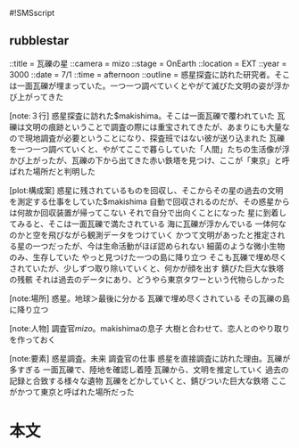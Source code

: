#!SMSscript

## rubblestar

::title = 瓦礫の星
::camera = mizo
::stage = OnEarth
::location = EXT
::year = 3000
::date = 7/1
::time = afternoon
::outline = 惑星探査に訪れた研究者。そこは一面瓦礫が埋まっていた。一つ一つ調べていくとやがて滅びた文明の姿が浮かび上がってきた

[note:３行]
惑星探査に訪れた$makishima。そこは一面瓦礫で覆われていた
瓦礫は文明の痕跡ということで調査の際には重宝されてきたが、あまりにも大量なので現地調査が必要ということになり、探査班ではない彼が送り込まれた
瓦礫を一つ一つ調べていくと、やがてここで暮らしていた「人間」たちの生活像が浮かび上がったが、瓦礫の下から出てきた赤い鉄塔を見つけ、ここが「東京」と呼ばれた場所だと判明した

[plot:構成案]
惑星に残されているものを回収し、そこからその星の過去の文明を測定する仕事をしていた$makishima
自動で回収されるのだが、その惑星からは何故か回収装置が帰ってこない
それで自分で出向くことになった
星に到着してみると、そこは一面瓦礫で満たされている
海に瓦礫が浮かんでいる
一体何なのかと空を飛びながら観測データをつけていく
かつて文明があったと推定される星の一つだったが、今は生命活動がほぼ認められない
細菌のような微小生物のみ、生存していた
やっと見つけた一つの島に降り立つ
そこも瓦礫で埋め尽くされていたが、少しずつ取り除いていくと、何かが顔を出す
錆びた巨大な鉄塔の残骸
それは過去のデータにあり、どうやら東京タワーという代物らしかった

[note:場所]
惑星。地球＞最後に分かる
瓦礫で埋め尽くされている
その瓦礫の島に降り立つ

[note:人物]
調査官$mizo。$makishimaの息子
大樹と合わせて、恋人とのやり取りを作っておく

[note:要素]
惑星調査。未来
調査官の仕事
惑星を直接調査に訪れた理由。瓦礫が多すぎる
一面瓦礫で、陸地を確認し着陸
瓦礫から、文明を推定していく
過去の記録と合致する様々な遺物
瓦礫をどかしていくと、錆びついた巨大な鉄塔
ここがかつて東京と呼ばれた場所だった

# 本文
